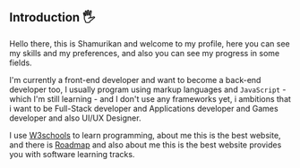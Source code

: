 ## Introduction 🖐️
Hello there, this is Shamurikan and welcome to my profile, here you can see my skills and my preferences, and also you can see my progress in some fields.

I'm currently a front-end developer and want to become a back-end developer too, I usually program using markup languages ​​and `JavaScript` - which I'm still learning - and I don't use any frameworks yet, i ambitions that i want to be Full-Stack developer and Applications developer and Games developer and also UI/UX Designer.

I use [W3schools](https://www.w3schools.com/) to learn programming, about me this is the best website, and there is [Roadmap](https://roadmap.sh/) and also about me this is the best website provides you with software learning tracks.
